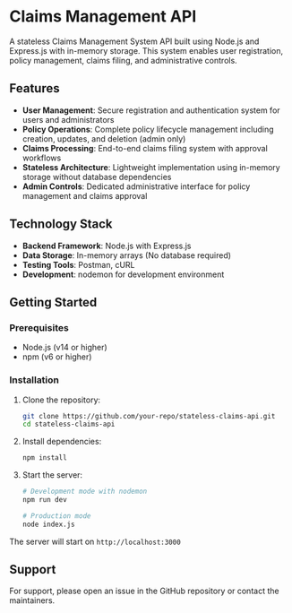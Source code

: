 # Claims Management API

A stateless Claims Management System API built using Node.js and Express.js with in-memory storage. This system enables user registration, policy management, claims filing, and administrative controls.

## Features

* **User Management**: Secure registration and authentication system for users and administrators
* **Policy Operations**: Complete policy lifecycle management including creation, updates, and deletion (admin only)
* **Claims Processing**: End-to-end claims filing system with approval workflows
* **Stateless Architecture**: Lightweight implementation using in-memory storage without database dependencies
* **Admin Controls**: Dedicated administrative interface for policy management and claims approval

## Technology Stack

* **Backend Framework**: Node.js with Express.js
* **Data Storage**: In-memory arrays (No database required)
* **Testing Tools**: Postman, cURL
* **Development**: nodemon for development environment

## Getting Started

### Prerequisites

* Node.js (v14 or higher)
* npm (v6 or higher)

### Installation

1. Clone the repository:
   ```bash
   git clone https://github.com/your-repo/stateless-claims-api.git
   cd stateless-claims-api
   ```

2. Install dependencies:
   ```bash
   npm install
   ```

3. Start the server:
   ```bash
   # Development mode with nodemon
   npm run dev

   # Production mode
   node index.js
   ```

The server will start on `http://localhost:3000`

## Support

For support, please open an issue in the GitHub repository or contact the maintainers.